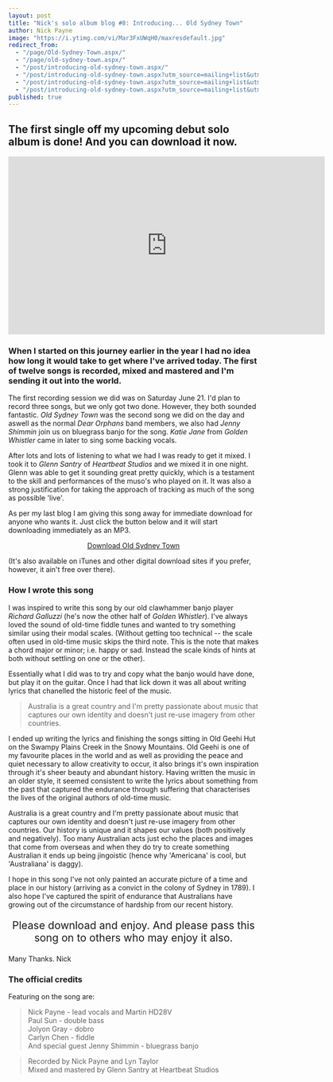 ```yaml
---
layout: post
title: "Nick's solo album blog #8: Introducing... Old Sydney Town"
author: Nick Payne
image: "https://i.ytimg.com/vi/Mar3FxUWqH0/maxresdefault.jpg"
redirect_from: 
  - "/page/Old-Sydney-Town.aspx/"
  - "/page/old-sydney-town.aspx/"
  - "/post/introducing-old-sydney-town.aspx/"
  - "/post/introducing-old-sydney-town.aspx?utm_source=mailing+list&utm_campaign=133e58139b-2014-12_old_sydney_town&utm_medium=email&utm_term=0_a51945df6d-133e58139b-209478957"
  - "/post/introducing-old-sydney-town.aspx?utm_source=mailing+list&utm_campaign=133e58139b-2014-12_old_sydney_town&utm_medium=email&utm_term=0_a51945df6d-133e58139b-209478981"
  - "/post/introducing-old-sydney-town.aspx?utm_source=mailing+list&utm_campaign=133e58139b-2014-12_old_sydney_town&utm_medium=email&utm_term=0_a51945df6d-133e58139b-209478573/"
published: true
---
```

## The first single off my upcoming debut solo album is done! And you can download it now.

<div class="flex-video">
  <iframe width="637" height="358" src="https://www.youtube.com/embed/Mar3FxUWqH0" frameborder="0" allowfullscreen></iframe>
</div>

### When I started on this journey earlier in the year I had no idea how long it would take to get where I've arrived today. The first of twelve songs is recorded, mixed and mastered and I'm sending it out into the world.

The first recording session we did was on Saturday June 21. I'd plan to record three songs, but we only got two done. However, they both sounded fantastic. *Old Sydney Town* was the second song we did on the day and aswell as the normal *Dear Orphans* band members, we also had *Jenny Shimmin* join us on bluegrass banjo for the song. *Katie Jane* from *Golden Whistler* came in later to sing some backing vocals.

After lots and lots of listening to what we had I was ready to get it mixed. I took it to *Glenn Santry* of *Heartbeat Studios* and we mixed it in one night. Glenn was able to get it sounding great pretty quickly, which is a testament to the skill and performances of the muso's who played on it. It was also a strong justification for taking the approach of tracking as much of the song as possible 'live'.

As per my last blog I am giving this song away for immediate download for anyone who wants it. Just click the button below and it will start downloading immediately as an MP3.

<p style="text-align: center;"><a class="button" title="Download Old Sydney Town" href="https://api.soundcloud.com/tracks/175605572/download?client_id=2e67448a38d9ec5882f25bc34f16bd26">Download Old Sydney Town</a></p>

(It's also available on iTunes and other digital download sites if you prefer, however, it ain't free over there).

### How I wrote this song

I was inspired to write this song by our old clawhammer banjo player *Richard Galluzzi* (he's now the other half of *Golden Whistler*). I've always loved the sound of old-time fiddle tunes and wanted to try something similar using their modal scales. (Without getting too technical -- the scale often used in old-time music skips the third note. This is the note that makes a chord major or minor; i.e. happy or sad. Instead the scale kinds of hints at both without settling on one or the other).


Essentially what I did was to try and copy what the banjo would have done, but play it on the guitar. Once I had that lick down it was all about writing lyrics that chanelled the historic feel of the music.

> Australia is a great country and I'm pretty passionate about music that captures our own identity and doesn't just re-use imagery from other countries.

I ended up writing the lyrics and finishing the songs sitting in Old Geehi Hut on the Swampy Plains Creek in the Snowy Mountains. Old Geehi is one of my favourite places in the world and as well as providing the peace and quiet necessary to allow creativity to occur, it also brings it's own inspiration through it's sheer beauty and abundant history. Having written the music in an older style, it seemed consistent to write the lyrics about something from the past that captured the endurance through suffering that characterises the lives of the original authors of old-time music.

Australia is a great country and I'm pretty passionate about music that captures our own identity and doesn't just re-use imagery from other countries. Our history is unique and it shapes our values (both positively and negatively). Too many Australian acts just echo the places and images that come from overseas and when they do try to create something Australian it ends up being jingoistic (hence why 'Americana' is cool, but 'Australiana' is daggy).


I hope in this song I've not only painted an accurate picture of a time and place in our history (arriving as a convict in the colony of Sydney in 1789). I also hope I've captured the spirit of endurance that Australians have growing out of the circumstance of hardship from our recent history.

<p style="text-align: center; font-size: 1.5em;">Please download and enjoy. And please pass this song on to others who may enjoy it also.</p>

Many Thanks. Nick

### The official credits

Featuring on the song are:

> Nick Payne - lead vocals and Martin HD28V<br />Paul Sun - double bass<br />Jolyon Gray - dobro<br />Carlyn Chen - fiddle<br />And special guest Jenny Shimmin - bluegrass banjo

> Recorded by Nick Payne and Lyn Taylor<br />Mixed and mastered by Glenn Santry at Heartbeat Studios
